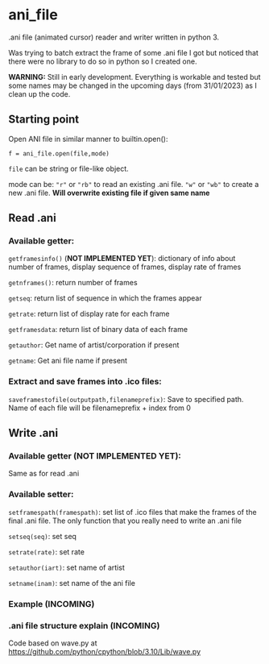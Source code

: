 # ani_file 
.ani file (animated cursor) reader and writer written in python 3.

Was trying to batch extract the frame of some .ani file I got but noticed that there were no library to do so in python so I created one. 

**WARNING:** Still in early development. Everything is workable and tested but some names may be changed in the upcoming days (from 31/01/2023) as I clean up the code.
## Starting point
Open ANI file in similar manner to builtin.open():

    f = ani_file.open(file,mode)

`file` can be string or file-like object.

mode can be:
`"r"` or `"rb"` to read an existing .ani file.
`"w"` or `"wb"` to create a new .ani file. **Will overwrite existing file if given same name**

## Read .ani
### Available getter:

`getframesinfo()` (**NOT IMPLEMENTED YET**): dictionary of info about number of frames, display sequence of frames, display rate of frames

`getnframes()`: return number of frames

`getseq`: return list of sequence in which the frames appear

`getrate`: return list of display rate for each frame

`getframesdata`: return list of binary data of each frame

`getauthor`: Get name of artist/corporation if present

`getname`: Get ani file name if present

### Extract and save frames into .ico files:

`saveframestofile(outputpath,filenameprefix)`: Save to specified path. Name of each file will be filenameprefix + index from 0

## Write .ani
### Available getter (**NOT IMPLEMENTED YET**):
Same as for read .ani

### Available setter:

`setframespath(framespath)`: set list of .ico files that make the frames of the final .ani file. The only function that you really need to write an .ani file

`setseq(seq)`: set seq 

`setrate(rate)`: set rate

`setauthor(iart)`: set name of artist

`setname(inam)`: set name of the ani file

### Example (**INCOMING**)

### .ani file structure explain (**INCOMING**)



Code based on wave.py at https://github.com/python/cpython/blob/3.10/Lib/wave.py
